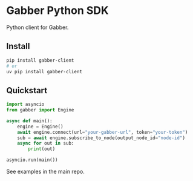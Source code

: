 # Gabber Python SDK

Python client for Gabber.

## Install

```bash
pip install gabber-client
# or
uv pip install gabber-client
```

## Quickstart

```python
import asyncio
from gabber import Engine

async def main():
    engine = Engine()
    await engine.connect(url="your-gabber-url", token="your-token")
    sub = await engine.subscribe_to_node(output_node_id="node-id")
    async for out in sub:
        print(out)

asyncio.run(main())
```

See examples in the main repo.